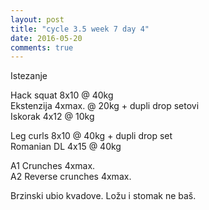 ```yaml
---
layout: post
title: "cycle 3.5 week 7 day 4"
date: 2016-05-20
comments: true
---
```


Istezanje

Hack squat 8x10 @ 40kg  
Ekstenzija 4xmax. @ 20kg + dupli drop setovi        
Iskorak 4x12 @ 10kg  

Leg curls 8x10 @ 40kg + dupli drop set   
Romanian DL 4x15 @ 40kg  

A1 Crunches 4xmax.  
A2 Reverse crunches 4xmax.  

Brzinski ubio kvadove. Ložu i stomak ne baš.

